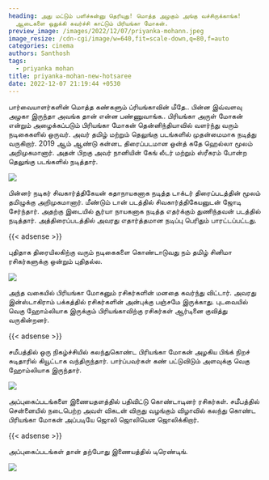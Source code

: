 ```yaml
---
heading: அது மட்டும் பளிச்சுன்னு தெரியுது! மொத்த அழகும் அங்கு வச்சிருக்காங்க!
  ஆடைகளை ஒதுக்கி கவர்ச்சி காட்டும் பிரியங்கா மோகன்.
preview_image: /images/2022/12/07/priyanka-mohann.jpeg
image_resize: /cdn-cgi/image/w=640,fit=scale-down,q=80,f=auto
categories: cinema
authors: Santhosh
tags:
  - priyanka mohan
title: priyanka-mohan-new-hotsaree
date: 2022-12-07 21:19:44 +0530
---
```

பார்வையாளர்களின் மொத்த கண்களும் ப்ரியங்காவின் மீதே.. பின்ன இவ்வளவு அழகா இருந்தா அவங்க தான் என்ன பண்ணுவாங்க..
பிரியங்கா அருள் மோகன் என்றும் அழைக்கப்படும் பிரியங்கா மோகன் தென்னிந்தியாவில் வளர்ந்து வரும் நடிகைகளில் ஒருவர். அவர் தமிழ் மற்றும் தெலுங்கு படங்களில் முதன்மைமாக நடித்து வருகிறார்.  2019 ஆம் ஆண்டு கன்னட திரைப்படமான ஒன்த் கதே ஹெல்லா மூலம் அறிமுகமானார். அதன் பிறகு அவர் நானியின் கேங் லீடர் மற்றும் ஸ்ரீகரம் போன்ற தெலுங்கு படங்களில் நடித்தார். 


![](/images/2022/12/07/priyanka-mohan-new-hotsaree.jpeg)

பின்னர் நடிகர் சிவகார்த்திகேயன் கதாநாயகனாக நடித்த டாக்டர் திரைப்படத்தின் மூலம் தமிழுக்கு அறிமுகமானார். மீண்டும் டான் படத்தில் சிவகார்த்திகேயனுடன் ஜோடி சேர்ந்தார். அதற்கு இடையில் சூர்யா நாயகனாக நடித்த  எதர்க்கும் துணிந்தவன் படத்தில் நடித்தார். அத்திரைப்படத்தில் அவரது எதார்த்தமான நடிப்பு பெரிதும் பாரட்டப்பட்டது. 

{{< adsense >}}


புதிதாக திரையிலகிற்கு வரும் நடிகைகளை கொண்டாடுவது நம் தமிழ் சினிமா ரசிகர்களுக்கு ஒன்றும் புதிதல்ல. 

![](/images/2022/12/07/priyanka-mohan-new-hotsaree2.jpeg)

அந்த வகையில் பிரியங்கா மோகனும் ரசிகர்களின் மனதை கவர்ந்து விட்டார். அவரது இன்ஸ்டாகிராம் பக்கத்தில் ரசிகர்களின் அன்புக்கு பஞ்சமே இருக்காது. புடவையில் வெகு ஹோம்லியாக இருக்கும் பிரியங்காவிற்கு  ரசிகர்கள் ஆர்டினை  குவித்து வருகின்றனர். 

{{< adsense >}}


சமீபத்தில் ஒரு நிகழ்ச்சியில் கலந்துகொண்ட பிரியங்கா மோகன் அழகிய பிங்க் நிறச் சுடிதாரில் கியூட்டாக வந்திருந்தார். பார்ப்பவர்கள் கண் பட்டுவிடும் அளவுக்கு வெகு ஹோம்லியாக இருந்தார். 

![](/images/2022/12/07/priyanka-mohan-new-hotsaree4.jpeg)

அப்புகைப்படங்களை இணையதளத்தில் பதிவிட்டு கொண்டாடினர் ரசிகர்கள்.
சமீபத்தில் சென்னையில் நடைபெற்ற அவள் விகடன் விருது வழங்கும் விழாவில் கலந்து கொண்ட பிரியங்கா மோகன் அப்படியே ஜொலி ஜொலியென ஜொலிக்கிறார். 

{{< adsense >}}

அப்புகைப்படங்கள் தான் தற்போது இணையத்தில் டிரெண்டிங்.

![](/images/2022/12/07/priyanka-mohan-new-hotsaree6.jpeg)